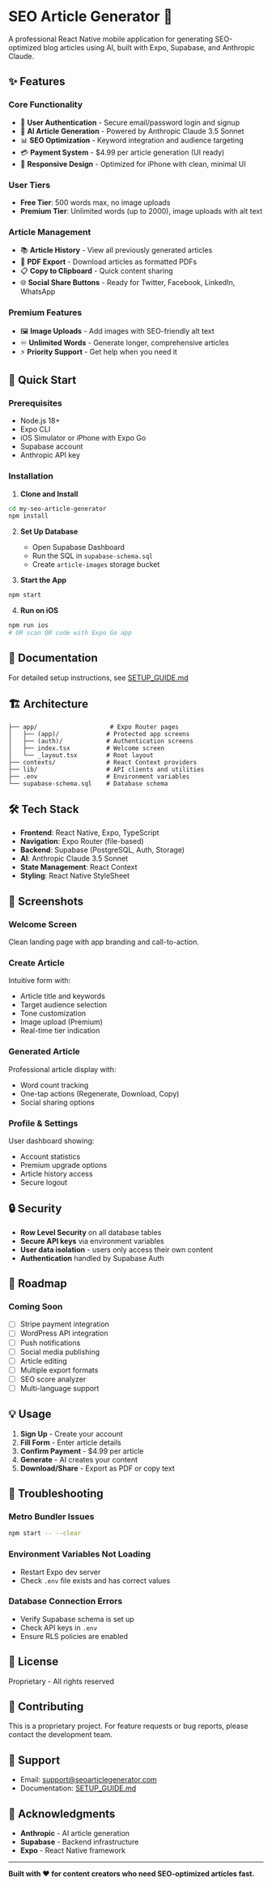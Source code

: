 # SEO Article Generator 📝

A professional React Native mobile application for generating SEO-optimized blog articles using AI, built with Expo, Supabase, and Anthropic Claude.

## ✨ Features

### Core Functionality
- 🔐 **User Authentication** - Secure email/password login and signup
- 🤖 **AI Article Generation** - Powered by Anthropic Claude 3.5 Sonnet
- 📊 **SEO Optimization** - Keyword integration and audience targeting
- 💳 **Payment System** - $4.99 per article generation (UI ready)
- 📱 **Responsive Design** - Optimized for iPhone with clean, minimal UI

### User Tiers
- **Free Tier**: 500 words max, no image uploads
- **Premium Tier**: Unlimited words (up to 2000), image uploads with alt text

### Article Management
- 📚 **Article History** - View all previously generated articles
- 📄 **PDF Export** - Download articles as formatted PDFs
- 📋 **Copy to Clipboard** - Quick content sharing
- 🌐 **Social Share Buttons** - Ready for Twitter, Facebook, LinkedIn, WhatsApp

### Premium Features
- 🖼️ **Image Uploads** - Add images with SEO-friendly alt text
- ♾️ **Unlimited Words** - Generate longer, comprehensive articles
- ⚡ **Priority Support** - Get help when you need it

## 🚀 Quick Start

### Prerequisites
- Node.js 18+ 
- Expo CLI
- iOS Simulator or iPhone with Expo Go
- Supabase account
- Anthropic API key

### Installation

1. **Clone and Install**
```bash
cd my-seo-article-generator
npm install
```

2. **Set Up Database**
   - Open Supabase Dashboard
   - Run the SQL in `supabase-schema.sql`
   - Create `article-images` storage bucket

3. **Start the App**
```bash
npm start
```

4. **Run on iOS**
```bash
npm run ios
# OR scan QR code with Expo Go app
```

## 📖 Documentation

For detailed setup instructions, see [SETUP_GUIDE.md](./SETUP_GUIDE.md)

## 🏗️ Architecture

```
├── app/                    # Expo Router pages
│   ├── (app)/             # Protected app screens
│   ├── (auth)/            # Authentication screens
│   ├── index.tsx          # Welcome screen
│   └── _layout.tsx        # Root layout
├── contexts/              # React Context providers
├── lib/                   # API clients and utilities
├── .env                   # Environment variables
└── supabase-schema.sql    # Database schema
```

## 🛠️ Tech Stack

- **Frontend**: React Native, Expo, TypeScript
- **Navigation**: Expo Router (file-based)
- **Backend**: Supabase (PostgreSQL, Auth, Storage)
- **AI**: Anthropic Claude 3.5 Sonnet
- **State Management**: React Context
- **Styling**: React Native StyleSheet

## 📱 Screenshots

### Welcome Screen
Clean landing page with app branding and call-to-action.

### Create Article
Intuitive form with:
- Article title and keywords
- Target audience selection
- Tone customization
- Image upload (Premium)
- Real-time tier indication

### Generated Article
Professional article display with:
- Word count tracking
- One-tap actions (Regenerate, Download, Copy)
- Social sharing options

### Profile & Settings
User dashboard showing:
- Account statistics
- Premium upgrade options
- Article history access
- Secure logout

## 🔒 Security

- **Row Level Security** on all database tables
- **Secure API keys** via environment variables
- **User data isolation** - users only access their own content
- **Authentication** handled by Supabase Auth

## 🎯 Roadmap

### Coming Soon
- [ ] Stripe payment integration
- [ ] WordPress API integration
- [ ] Push notifications
- [ ] Social media publishing
- [ ] Article editing
- [ ] Multiple export formats
- [ ] SEO score analyzer
- [ ] Multi-language support

## 💡 Usage

1. **Sign Up** - Create your account
2. **Fill Form** - Enter article details
3. **Confirm Payment** - $4.99 per article
4. **Generate** - AI creates your content
5. **Download/Share** - Export as PDF or copy text

## 🐛 Troubleshooting

### Metro Bundler Issues
```bash
npm start -- --clear
```

### Environment Variables Not Loading
- Restart Expo dev server
- Check `.env` file exists and has correct values

### Database Connection Errors
- Verify Supabase schema is set up
- Check API keys in `.env`
- Ensure RLS policies are enabled

## 📝 License

Proprietary - All rights reserved

## 🤝 Contributing

This is a proprietary project. For feature requests or bug reports, please contact the development team.

## 📧 Support

- Email: support@seoarticlegenerator.com
- Documentation: [SETUP_GUIDE.md](./SETUP_GUIDE.md)

## 🙏 Acknowledgments

- **Anthropic** - AI article generation
- **Supabase** - Backend infrastructure
- **Expo** - React Native framework

---

**Built with ❤️ for content creators who need SEO-optimized articles fast.**
